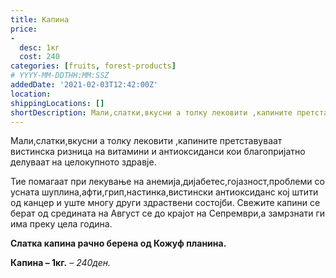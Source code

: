 ```yaml
---
title: Капина
price: 
-
  desc: 1кг
  cost: 240
categories: [fruits, forest-products]
# YYYY-MM-DDTHH:MM:SSZ
addedDate: '2021-02-03T12:42:00Z'
location:
shippingLocations: []
shortDescription: Мали,слатки,вкусни а толку лековити ,капините претставуваат вистинска ризница на витамини и антиоксиданси.
---
```


Мали,слатки,вкусни а толку лековити ,капините претставуваат вистинска ризница на витамини и антиоксиданси кои благопријатно делуваат на целокупното здравје.

Тие помагаат при лекување на анемија,дијабетес,гојазност,проблеми со усната шуплина,афти,грип,настинка,вистински антиоксиданс кој штити од канцер и уште многу други здраствени состојби.
Свежите капини се берат од средината на Август се до крајот на Сепрември,а замрзнати ги има преку цела година.

**Слатка капина рачно берена од Кожуф планина.**

**Капина – 1кг.** – *240ден.*